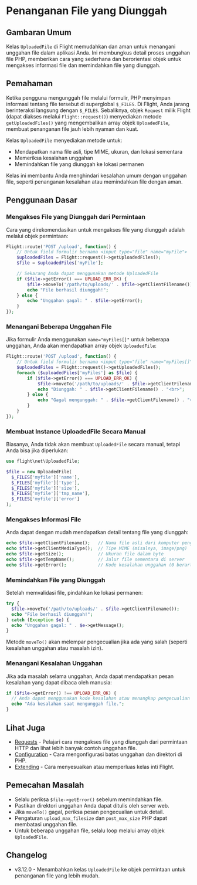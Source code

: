 # Penanganan File yang Diunggah

## Gambaran Umum

Kelas `UploadedFile` di Flight memudahkan dan aman untuk menangani unggahan file dalam aplikasi Anda. Ini membungkus detail proses unggahan file PHP, memberikan cara yang sederhana dan berorientasi objek untuk mengakses informasi file dan memindahkan file yang diunggah.

## Pemahaman

Ketika pengguna mengunggah file melalui formulir, PHP menyimpan informasi tentang file tersebut di superglobal `$_FILES`. Di Flight, Anda jarang berinteraksi langsung dengan `$_FILES`. Sebaliknya, objek `Request` milik Flight (dapat diakses melalui `Flight::request()`) menyediakan metode `getUploadedFiles()` yang mengembalikan array objek `UploadedFile`, membuat penanganan file jauh lebih nyaman dan kuat.

Kelas `UploadedFile` menyediakan metode untuk:
- Mendapatkan nama file asli, tipe MIME, ukuran, dan lokasi sementara
- Memeriksa kesalahan unggahan
- Memindahkan file yang diunggah ke lokasi permanen

Kelas ini membantu Anda menghindari kesalahan umum dengan unggahan file, seperti penanganan kesalahan atau memindahkan file dengan aman.

## Penggunaan Dasar

### Mengakses File yang Diunggah dari Permintaan

Cara yang direkomendasikan untuk mengakses file yang diunggah adalah melalui objek permintaan:

```php
Flight::route('POST /upload', function() {
    // Untuk field formulir bernama <input type="file" name="myFile">
    $uploadedFiles = Flight::request()->getUploadedFiles();
    $file = $uploadedFiles['myFile'];

    // Sekarang Anda dapat menggunakan metode UploadedFile
    if ($file->getError() === UPLOAD_ERR_OK) {
        $file->moveTo('/path/to/uploads/' . $file->getClientFilename());
        echo "File berhasil diunggah!";
    } else {
        echo "Unggahan gagal: " . $file->getError();
    }
});
```

### Menangani Beberapa Unggahan File

Jika formulir Anda menggunakan `name="myFiles[]"` untuk beberapa unggahan, Anda akan mendapatkan array objek `UploadedFile`:

```php
Flight::route('POST /upload', function() {
    // Untuk field formulir bernama <input type="file" name="myFiles[]">
    $uploadedFiles = Flight::request()->getUploadedFiles();
    foreach ($uploadedFiles['myFiles'] as $file) {
        if ($file->getError() === UPLOAD_ERR_OK) {
            $file->moveTo('/path/to/uploads/' . $file->getClientFilename());
            echo "Diunggah: " . $file->getClientFilename() . "<br>";
        } else {
            echo "Gagal mengunggah: " . $file->getClientFilename() . "<br>";
        }
    }
});
```

### Membuat Instance UploadedFile Secara Manual

Biasanya, Anda tidak akan membuat `UploadedFile` secara manual, tetapi Anda bisa jika diperlukan:

```php
use flight\net\UploadedFile;

$file = new UploadedFile(
  $_FILES['myfile']['name'],
  $_FILES['myfile']['type'],
  $_FILES['myfile']['size'],
  $_FILES['myfile']['tmp_name'],
  $_FILES['myfile']['error']
);
```

### Mengakses Informasi File

Anda dapat dengan mudah mendapatkan detail tentang file yang diunggah:

```php
echo $file->getClientFilename();   // Nama file asli dari komputer pengguna
echo $file->getClientMediaType();  // Tipe MIME (misalnya, image/png)
echo $file->getSize();             // Ukuran file dalam byte
echo $file->getTempName();         // Jalur file sementara di server
echo $file->getError();            // Kode kesalahan unggahan (0 berarti tidak ada kesalahan)
```

### Memindahkan File yang Diunggah

Setelah memvalidasi file, pindahkan ke lokasi permanen:

```php
try {
  $file->moveTo('/path/to/uploads/' . $file->getClientFilename());
  echo "File berhasil diunggah!";
} catch (Exception $e) {
  echo "Unggahan gagal: " . $e->getMessage();
}
```

Metode `moveTo()` akan melempar pengecualian jika ada yang salah (seperti kesalahan unggahan atau masalah izin).

### Menangani Kesalahan Unggahan

Jika ada masalah selama unggahan, Anda dapat mendapatkan pesan kesalahan yang dapat dibaca oleh manusia:

```php
if ($file->getError() !== UPLOAD_ERR_OK) {
  // Anda dapat menggunakan kode kesalahan atau menangkap pengecualian dari moveTo()
  echo "Ada kesalahan saat mengunggah file.";
}
```

## Lihat Juga

- [Requests](/learn/requests) - Pelajari cara mengakses file yang diunggah dari permintaan HTTP dan lihat lebih banyak contoh unggahan file.
- [Configuration](/learn/configuration) - Cara mengonfigurasi batas unggahan dan direktori di PHP.
- [Extending](/learn/extending) - Cara menyesuaikan atau memperluas kelas inti Flight.

## Pemecahan Masalah

- Selalu periksa `$file->getError()` sebelum memindahkan file.
- Pastikan direktori unggahan Anda dapat ditulis oleh server web.
- Jika `moveTo()` gagal, periksa pesan pengecualian untuk detail.
- Pengaturan `upload_max_filesize` dan `post_max_size` PHP dapat membatasi unggahan file.
- Untuk beberapa unggahan file, selalu loop melalui array objek `UploadedFile`.

## Changelog

- v3.12.0 - Menambahkan kelas `UploadedFile` ke objek permintaan untuk penanganan file yang lebih mudah.